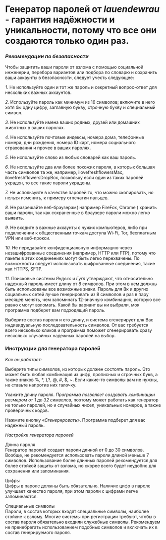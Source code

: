 # Генератор паролей от *lauendewrau* - гарантия надёжности и уникальности, потому что все они создаются только один раз.

### *Рекомендации по безопасности*

 Чтобы защитить ваши пароли от взлома с помощью социальной инженерии, перебора вариантов или подбора по словарю и сохранить ваши аккаунты в безопасности, следует учесть следующее:

 *1.* Не используйте один и тот же пароль и секретный вопрос-ответ для нескольких важных аккаунтов.

 *2.* Используйте пароль как минимум из 16 символов; включите в него хотя бы одну цифру, заглавную букву, строчную букву и специальный символ.

 *3.* Не используйте имена ваших родных, друзей или домашних животных в ваших паролях.

 *4.* Не используйте почтовые индексы, номера дома, телефонные номера, дни рождения, номера ID карт, номера социального страхования и прочее в ваших паролях.

 *5.* Не используйте слово из любых словарей как ваш пароль.

 *6.* Не используйте два или более похожих пароля, в которых большая часть символов та же, например, ilovefreshflowersMac, ilovefreshflowersDropBox, поскольку если один из таких паролей украден, то все такие пароли украдены.

 *7.* Не используйте в качестве паролей то, что можно скопировать, но нельзя изменить, к примеру отпечатки пальцев.

 *8.* Не разрешайте веб-браузерам( например FireFox, Chrome ) хранить ваши пароли, так как сохраненные в браузере пароли можно легко выявить.

 *9.* Не входите в важные аккаунты с чужих компьютеров, либо при подключении к общественным точкам доступа Wi-Fi, Tor, бесплатным VPN или веб-прокси.

 *10.* Не передавайте конфиденциальную информацию через незашифрованные соединения (например, HTTP или FTP), потому что пакеты в этих соединениях могут быть легко перехвачены. По возможности следует использовать шифрованные соединения, такие как HTTPS, SFTP.

 *11.* Поисковые системы *Яндекс* и *Гугл* утверждают, что относительно надежный пароль имеет длину от 8 символов. При этом в нем должны быть использованы все возможные знаки. Пароль для Вк и других социальных сетей лучше генерировать из 8 символов и раз в пару месяцев менять, чем запоминать 12-значную комбинацию, которую все равно смогут взломать. Какой бы вариант вы ни выбрали, моя программа подберет вам подходящий пароль.

 Выберите состав пароля и его длину, и система сгенерирует для Вас индивидуальную последовательность символов. От вас требуется всего несколько кликов и программа поможет сгенерировать сразу несколько случайных надежных паролей на выбор.




### Инструкции для генератора паролей

 *Как он работает:*

 Выберите типы символов, из которых должен состоять пароль. Это может быть любая комбинация из цифр, прописных и строчных букв, а также знаков %, *, ),?, @, #, $, ~. Если какие-то символы вам не нужны, не ставьте напротив них галочку.

 Укажите длину пароля. *Программа позволяет создавать комбинации размером от 1 до 32 символов*, поэтому может работать как генератор не только паролей, но и случайных чисел, уникальных номеров, а также проверочных кодов.

 Нажмите кнопку «*Сгенерировать*». Программа подберет для вас надежный пароль.

 *Настройки генератора паролей*

 Длина пароля<br>
 Генератор паролей создает пароли длиной от 0 до 30 символов. Вообще, не рекомендуется использовать пароли длиной меньше 7 символов. Использование более длинных паролей рекомендуется для более стойкой защиты от взлома, но скорее всего будет неудобно для сохранения или запоминания.

 Цифры<br>
 Цифры в пароле должны быть обязательно. Наличие цифр в пароле улучшает качество пароля, при этом пароли с цифрами легче запоминаются.

 Специальные символы<br>
 Пароли, в состав которых входят специальные символы, наиболее стойкие к взлому. Многие системы при регистрации требуют, чтобы в состав пароля обязательно входили служебные символы. Рекомендуем не пренебрегать использованием подобных символов и включать их в состав генерируемого пароля.
